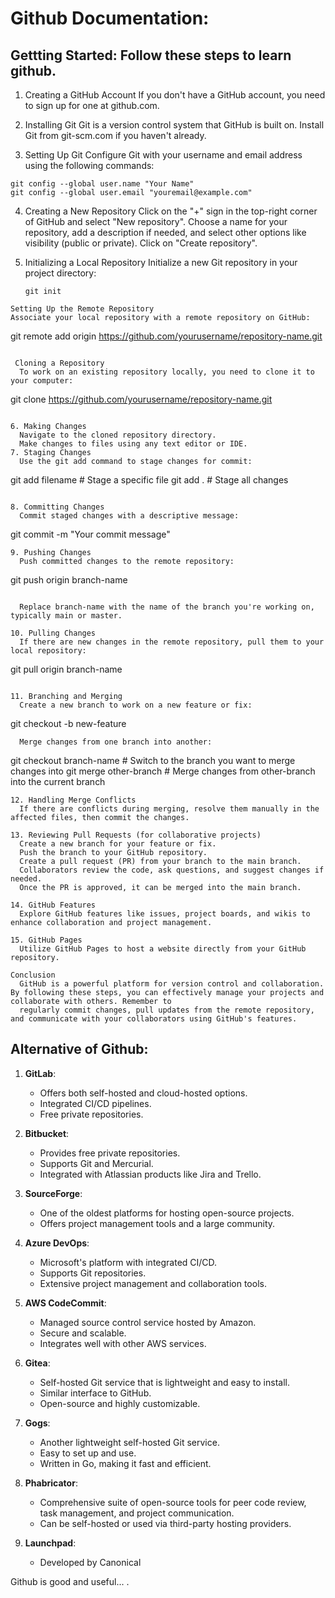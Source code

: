 # Github Documentation:

## Gettting Started: Follow these steps to learn github.

1. Creating a GitHub Account
   If you don't have a GitHub account, you need to sign up for one at github.com.

2. Installing Git
   Git is a version control system that GitHub is built on. Install Git from git-scm.com if you haven't already.

3. Setting Up Git
   Configure Git with your username and email address using the following commands:

```
git config --global user.name "Your Name"
git config --global user.email "youremail@example.com"
```

4. Creating a New Repository
   Click on the "+" sign in the top-right corner of GitHub and select "New repository".
   Choose a name for your repository, add a description if needed, and select other options like visibility (public or private).
   Click on "Create repository".

5. Initializing a Local Repository
   Initialize a new Git repository in your project directory:
   ```
   git init
   ```

```
Setting Up the Remote Repository
Associate your local repository with a remote repository on GitHub:
```

git remote add origin https://github.com/yourusername/repository-name.git

```

 Cloning a Repository
  To work on an existing repository locally, you need to clone it to your computer:
```

git clone https://github.com/yourusername/repository-name.git

```

6. Making Changes
  Navigate to the cloned repository directory.
  Make changes to files using any text editor or IDE.
7. Staging Changes
  Use the git add command to stage changes for commit:

```

git add filename # Stage a specific file
git add . # Stage all changes

```

8. Committing Changes
  Commit staged changes with a descriptive message:
```

git commit -m "Your commit message"

```
9. Pushing Changes
  Push committed changes to the remote repository:

```

git push origin branch-name

```

  Replace branch-name with the name of the branch you're working on, typically main or master.

10. Pulling Changes
  If there are new changes in the remote repository, pull them to your local repository:
```

git pull origin branch-name

```

11. Branching and Merging
  Create a new branch to work on a new feature or fix:
```

git checkout -b new-feature

```
  Merge changes from one branch into another:

```

git checkout branch-name # Switch to the branch you want to merge changes into
git merge other-branch # Merge changes from other-branch into the current branch

```
12. Handling Merge Conflicts
  If there are conflicts during merging, resolve them manually in the affected files, then commit the changes.

13. Reviewing Pull Requests (for collaborative projects)
  Create a new branch for your feature or fix.
  Push the branch to your GitHub repository.
  Create a pull request (PR) from your branch to the main branch.
  Collaborators review the code, ask questions, and suggest changes if needed.
  Once the PR is approved, it can be merged into the main branch.

14. GitHub Features
  Explore GitHub features like issues, project boards, and wikis to enhance collaboration and project management.

15. GitHub Pages
  Utilize GitHub Pages to host a website directly from your GitHub repository.

Conclusion
  GitHub is a powerful platform for version control and collaboration. By following these steps, you can effectively manage your projects and collaborate with others. Remember to
  regularly commit changes, pull updates from the remote repository, and communicate with your collaborators using GitHub's features.
```

## Alternative of Github:

1. **GitLab**:

   - Offers both self-hosted and cloud-hosted options.
   - Integrated CI/CD pipelines.
   - Free private repositories.

2. **Bitbucket**:

   - Provides free private repositories.
   - Supports Git and Mercurial.
   - Integrated with Atlassian products like Jira and Trello.

3. **SourceForge**:

   - One of the oldest platforms for hosting open-source projects.
   - Offers project management tools and a large community.

4. **Azure DevOps**:

   - Microsoft's platform with integrated CI/CD.
   - Supports Git repositories.
   - Extensive project management and collaboration tools.

5. **AWS CodeCommit**:

   - Managed source control service hosted by Amazon.
   - Secure and scalable.
   - Integrates well with other AWS services.

6. **Gitea**:

   - Self-hosted Git service that is lightweight and easy to install.
   - Similar interface to GitHub.
   - Open-source and highly customizable.

7. **Gogs**:

   - Another lightweight self-hosted Git service.
   - Easy to set up and use.
   - Written in Go, making it fast and efficient.

8. **Phabricator**:

   - Comprehensive suite of open-source tools for peer code review, task management, and project communication.
   - Can be self-hosted or used via third-party hosting providers.

9. **Launchpad**:
   - Developed by Canonical

Github is good and useful...
.